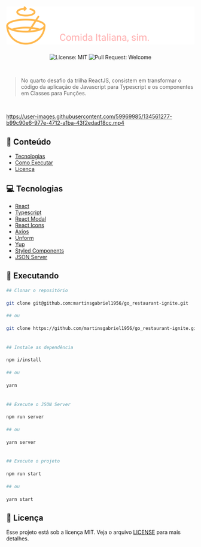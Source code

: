 <h1 align="center">
  <img src=".github/logo.svg" alt="GoRestaurant" title="GoRestaurant">
</h1>

<p align="center">
  <img alt="License: MIT" src="https://img.shields.io/github/license/martinsgabriel1956/go_restaurant-ignite?style=for-the-badge" />
  <img alt="Pull Request: Welcome" src="https://img.shields.io/static/v1?label=PRs&message=welcome&color=E02041&labelColor=41414D&style=for-the-badge" />
</p>

<br />

> No quarto desafio da trilha ReactJS, consistem em transformar o código da aplicação de Javascript para Typescript e os componentes em Classes para Funções.

<br />

https://user-images.githubusercontent.com/59969985/134561277-b99c90e6-977e-4712-a1ba-43f2edad18cc.mp4

## :pushpin: Conteúdo

- [Tecnologias](#computer-tecnologias)
- [Como Executar](#construction_worker-executando)
- [Licença](#closed_book-licença)

## :computer: Tecnologias

- [React](https://reactjs.org/)
- [Typescript](https://www.typescriptlang.org/)
- [React Modal](https://github.com/reactjs/react-modal)
- [React Icons](https://react-icons.github.io/react-icons)
- [Axios](https://github.com/axios/axios)
- [Unform](https://github.com/unform/unform)
- [Yup](https://github.com/jquense/yup)
- [Styled Components](https://github.com/styled-components/styled-components)
- [JSON Server](https://github.com/typicode/json-server)

## :construction_worker: Executando

```bash
## Clonar o repositório

git clone git@github.com:martinsgabriel1956/go_restaurant-ignite.git

## ou

git clone https://github.com/martinsgabriel1956/go_restaurant-ignite.git


## Instale as dependência

npm i/install

## ou

yarn


## Execute o JSON Server

npm run server

## ou

yarn server


## Execute o projeto 

npm run start

## ou

yarn start
```

## :memo: Licença

Esse projeto está sob a licença MIT. Veja o arquivo [LICENSE](LICENSE.md) para mais detalhes.
